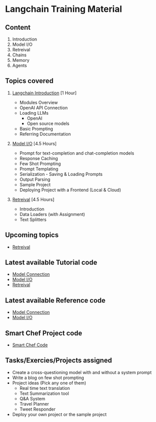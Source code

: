 # **Langchain Training Material**

## Content
1. Introduction
2. Model I/O
3. Retreival
4. Chains
5. Memory
6. Agents

## Topics covered

1. [Langchain Introduction](https://saisrinivas-samoju.github.io/langchain_training/introduction/) [1 Hour]
    * Modules Overview
    * OpenAI API Connection
    * Loading LLMs
        * OpenAI
        * Open source models
    * Basic Prompting
    * Referring Documentation

2. [Model I/O](https://saisrinivas-samoju.github.io/langchain_training/model_io/) [4.5 Hours]
    * Prompt for text-completion and chat-completion models
    * Response Caching
    * Few Shot Prompting
    * Prompt Templating
    * Serialization - Saving & Loading Prompts
    * Output Parsing
    * Sample Project
    * Deploying Project with a Frontend (Local & Cloud)

3. [Retreival](https://saisrinivas-samoju.github.io/langchain_training/retrieval/) [4.5 Hours]
    * Introduction
    * Data Loaders (with Assignment)
    * Text Splitters


## Upcoming topics

<!-- * Deploying Gradio Applications in Hugging Face Spaces -->
* [Retreival](https://python.langchain.com/docs/modules/data_connection/)
    

## Latest available Tutorial code

* [Model Connection](https://github.com/saisrinivas-samoju/langchain_training/blob/main/tutorials/model_connection.ipynb)
* [Model I/O](https://github.com/saisrinivas-samoju/langchain_training/blob/main/tutorials/model_io.ipynb)
* [Retreival](https://github.com/saisrinivas-samoju/langchain_training/blob/main/tutorials/retrieval.ipynb)

## Latest available Reference code

* [Model Connection](https://github.com/saisrinivas-samoju/langchain_training/blob/main/notebooks/model_connection.ipynb)
* [Model I/O](https://github.com/saisrinivas-samoju/langchain_training/blob/main/notebooks/model_io.ipynb)

## Smart Chef Project code
* [Smart Chef Code](https://saisrinivas-samoju.github.io/langchain_training/model_io/#exercise-create-a-smart-chef-bot-that-can-give-you-recipes-based-on-the-available-food-items-you-have-in-your-kitchen)

## Tasks/Exercies/Projects assigned
* Create a cross-questioning model with and without a system prompt
* Write a blog on few shot prompting
* Project ideas (Pick any one of them)
    * Real time text translation
    * Text Summarization tool
    * Q&A System
    * Travel Planner
    * Tweet Responder
* Deploy your own project or the sample project